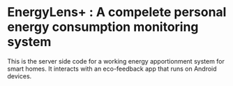 EnergyLens+ : A compelete personal energy consumption monitoring system
==============

This is the server side code for a working energy apportionment system for smart homes. It interacts with an eco-feedback app that runs on Android devices.
